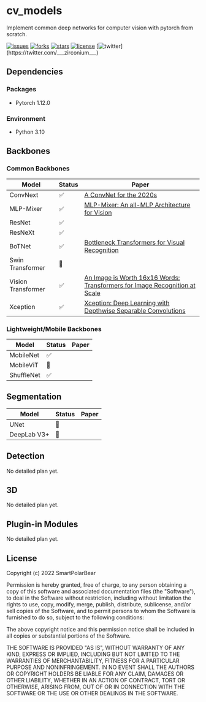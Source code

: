 # cv_models

Implement common deep networks for computer vision with pytorch from scratch.

[![issues](https://img.shields.io/github/issues/SmartPolarBear/cv_models)](https://github.com/SmartPolarBear/cv_models/issues)
[![forks](https://img.shields.io/github/forks/SmartPolarBear/cv_models)](https://github.com/SmartPolarBear/cv_models/fork)
[![stars](https://img.shields.io/github/stars/SmartPolarBear/cv_models)](https://github.com/SmartPolarBear/cv_models/stargazers)
[![license](https://img.shields.io/github/license/SmartPolarBear/cv_models)](https://github.com/SmartPolarBear/cv_models/blob/master/LICENSE)
[![twitter](https://img.shields.io/twitter/url?style=social&url=https%3A%2F%2Ftwitter.com%2F___zirconium___)](https://twitter.com/___zirconium___)

## Dependencies

### Packages

- Pytorch 1.12.0

### Environment

- Python 3.10

## Backbones

### Common Backbones

| Model              | Status | Paper                                                                                                                                                                                |
|--------------------|--------|--------------------------------------------------------------------------------------------------------------------------------------------------------------------------------------|
| ConvNext           | ✅      | [A ConvNet for the 2020s](https://arxiv.org/abs/2201.03545)                                                                                                                          |
| MLP-Mixer          | ✅      | [MLP-Mixer: An all-MLP Architecture for Vision](https://arxiv.org/abs/2105.01601)                                                                                                    |
| ResNet             | ✅      | []()                                                                                                                                                                                 |
| ResNeXt            | ✅      | []()                                                                                                                                                                                 |
| BoTNet             | ✅      | [Bottleneck Transformers for Visual Recognition](https://openaccess.thecvf.com//content/CVPR2021/papers/Srinivas_Bottleneck_Transformers_for_Visual_Recognition_CVPR_2021_paper.pdf) |
| Swin Transformer   | 🔄️    | []()                                                                                                                                                                                 |
| Vision Transformer | ✅      | [An Image is Worth 16x16 Words: Transformers for Image Recognition at Scale](https://arxiv.org/abs/2010.11929v2)                                                                     |
| Xception           | ✅      | [Xception: Deep Learning with Depthwise Separable Convolutions](https://arxiv.org/abs/1610.02357)                                                                                    |

### Lightweight/Mobile Backbones

| Model      | Status | Paper |
|------------|--------|-------|
| MobileNet  | ✅      | []() |
| MobileViT  | 🔄️    | []() |
| ShuffleNet | ✅      | []() |

## Segmentation

| Model       | Status | Paper |
|-------------|--------|-------|
| UNet        | 🔄️    | []()  |
| DeepLab V3+ | 🔄️    | []()  |

## Detection

No detailed plan yet.

## 3D

No detailed plan yet.

## Plugin-in Modules

No detailed plan yet.

## License

Copyright (c) 2022 SmartPolarBear

Permission is hereby granted, free of charge, to any person obtaining a copy
of this software and associated documentation files (the "Software"), to deal
in the Software without restriction, including without limitation the rights
to use, copy, modify, merge, publish, distribute, sublicense, and/or sell
copies of the Software, and to permit persons to whom the Software is
furnished to do so, subject to the following conditions:

The above copyright notice and this permission notice shall be included in all
copies or substantial portions of the Software.

THE SOFTWARE IS PROVIDED "AS IS", WITHOUT WARRANTY OF ANY KIND, EXPRESS OR
IMPLIED, INCLUDING BUT NOT LIMITED TO THE WARRANTIES OF MERCHANTABILITY,
FITNESS FOR A PARTICULAR PURPOSE AND NONINFRINGEMENT. IN NO EVENT SHALL THE
AUTHORS OR COPYRIGHT HOLDERS BE LIABLE FOR ANY CLAIM, DAMAGES OR OTHER
LIABILITY, WHETHER IN AN ACTION OF CONTRACT, TORT OR OTHERWISE, ARISING FROM,
OUT OF OR IN CONNECTION WITH THE SOFTWARE OR THE USE OR OTHER DEALINGS IN THE
SOFTWARE.